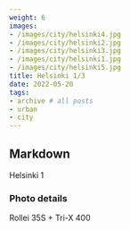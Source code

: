 ```yaml
---
weight: 6
images:
- /images/city/helsinki4.jpg
- /images/city/helsinki2.jpg
- /images/city/helsinki3.jpg
- /images/city/helsinki1.jpg
- /images/city/helsinki5.jpg
title: Helsinki 1/3
date: 2022-05-20
tags:
- archive # all posts
- urban
- city
---
```


## Markdown

Helsinki 1

### Photo details

Rollei 35S + Tri-X 400